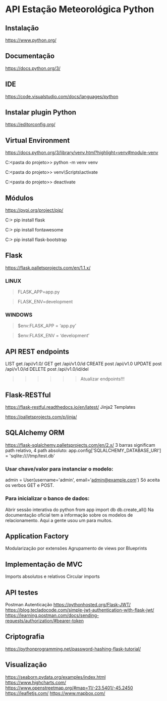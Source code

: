 # API Estação Meteorológica Python
## Instalação
https://www.python.org/
## Documentação
https://docs.python.org/3/
## IDE
https://code.visualstudio.com/docs/languages/python
## Instalar plugin Python
https://editorconfig.org/
## Virtual Environment
https://docs.python.org/3/library/venv.html?highlight=venv#module-venv

C:\<pasta do projeto>> python -m venv venv

C:\<pasta do projeto>> venv\Scripts\activate

C:\<pasta do projeto>> deactivate
## Módulos
https://pypi.org/project/pip/

C:\> pip install flask

C:\> pip install fontawesome

C:\> pip install flask-bootstrap


## Flask
https://flask.palletsprojects.com/en/1.1.x/
### LINUX
> FLASK_APP=app.py

> FLASK_ENV=development 	 
### WINDOWS
> $env:FLASK_APP = ‘app.py’

> $env:FLASK_ENV = ‘development’

## API REST endpoints
LIST get /api/v1.0/
GET get /api/v1.0/id
CREATE post /api/v1.0
UPDATE post /api/v1.0/id
DELETE post /api/v1.0/id/del
>>>>>> Atualizar endpoints!!!

## Flask-RESTful
https://flask-restful.readthedocs.io/en/latest/
Jinja2 Templates

https://palletsprojects.com/p/jinja/

## SQLAlchemy ORM
https://flask-sqlalchemy.palletsprojects.com/en/2.x/
3 barras significam path relativo, 4 path absoluto:
app.config['SQLALCHEMY_DATABASE_URI'] = 'sqlite:////tmp/test.db'
### Usar chave/valor para instanciar o modelo:
admin = User(username='admin', email='admin@example.com')
Só aceita os verbos GET e POST.
### Para inicializar o banco de dados:
Abrir sessão interativa do python
from app import db
db.create_all()
Na documentação oficial tem a informação sobre os modelos de relacionamento. Aqui a gente usou um para muitos.

## Application Factory
Modularização por extensões
Agrupamento de views por Blueprints

## Implementação de MVC
Imports absolutos e relativos
Circular imports

## API testes
Postman
Autenticação
https://pythonhosted.org/Flask-JWT/
https://blog.tecladocode.com/simple-jwt-authentication-with-flask-jwt/
https://learning.postman.com/docs/sending-requests/authorization/#bearer-token

## Criptografia
https://pythonprogramming.net/password-hashing-flask-tutorial/

## Visualização
https://seaborn.pydata.org/examples/index.html
https://www.highcharts.com/
https://www.openstreetmap.org/#map=11/-23.5401/-45.2450
https://leafletjs.com/
https://www.mapbox.com/
